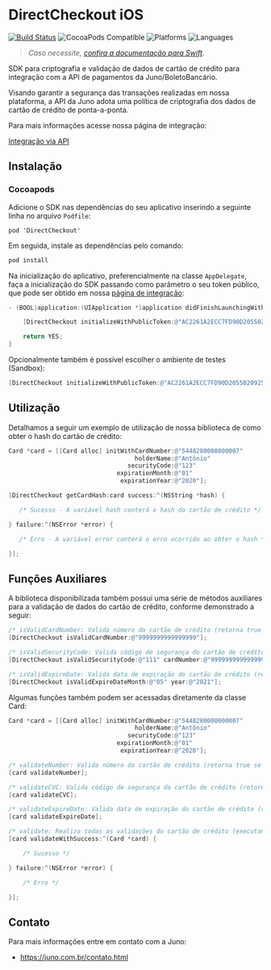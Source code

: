 # DirectCheckout iOS

[![Build Status](https://app.bitrise.io/app/8284329639d88990/status.svg?token=kXRaOTYl23FiIuuy_5cCTg)](https://app.bitrise.io/app/8284329639d88990)
![CocoaPods Compatible](https://img.shields.io/cocoapods/v/DirectCheckout.svg)
![Platforms](https://img.shields.io/badge/platforms-iOS-333333.svg)
![Languages](https://img.shields.io/badge/languages-Swift%20%7C%20ObjC-333333.svg)

>_Caso necessite, [confira a documentação para Swift](https://github.com/tamojuno/direct-checkout-ios/blob/master/README.md)._

SDK para criptografia e validação de dados de cartão de crédito para integração com a API de pagamentos da Juno/BoletoBancário.

Visando garantir a segurança das transações realizadas em nossa plataforma, a API da Juno adota uma política de criptografia dos dados de cartão de crédito de ponta-a-ponta.

Para mais informações acesse nossa página de integração:

[Integração via API](https://www.boletobancario.com/boletofacil/integration/integration.html)

## Instalação

### Cocoapods

Adicione o SDK nas dependências do seu aplicativo inserindo a seguinte linha no arquivo `Podfile`:

```
pod 'DirectCheckout'
```

Em seguida, instale as dependências pelo comando:

```bash
pod install
```

Na inicialização do aplicativo, preferencialmente na classe `AppDelegate`, faça a inicialização do SDK passando como parâmetro o seu token público, que pode ser obtido em nossa [página de integração](https://www.boletobancario.com/boletofacil/integration/integration.html):

```objective-c
- (BOOL)application:(UIApplication *)application didFinishLaunchingWithOptions:(NSDictionary *)launchOptions {

    [DirectCheckout initializeWithPublicToken:@"AC2261A2ECC7FD90D205502092571F5C1C0831935E35073AA95AEBEB68D7E5C5"];

    return YES;
}
```

Opcionalmente também é possível escolher o ambiente de testes (Sandbox):

```objective-c
[DirectCheckout initializeWithPublicToken:@"AC2261A2ECC7FD90D205502092571F5C1C0831935E35073AA95AEBEB68D7E5C5" environment:APIEnvionmentSandbox];
```

## Utilização

Detalhamos a seguir um exemplo de utilização de nossa biblioteca de como obter o hash do cartão de crédito:

```objective-c
Card *card = [[Card alloc] initWithCardNumber:@"5448280000000007"
                                   holderName:@"Antônio"
                                 securityCode:@"123"
                              expirationMonth:@"01"
                               expirationYear:@"2020"];

[DirectCheckout getCardHash:card success:^(NSString *hash) {

   /* Sucesso - A variável hash conterá o hash do cartão de crédito */

} failure:^(NSError *error) {

   /* Erro - A variável error conterá o erro ocorrido ao obter o hash */

}];
```

## Funções Auxiliares

A biblioteca disponibilizada também possui uma série de métodos auxiliares para a validação de dados do cartão de crédito, conforme demonstrado a seguir:

```objective-c
/* isValidCardNumber: Valida número do cartão de crédito (retorna true se for válido) */
[DirectCheckout isValidCardNumber:@"9999999999999999"];

/* isValidSecurityCode: Valida código de segurança do cartão de crédito (retorna true se for válido) */
[DirectCheckout isValidSecurityCode:@"111" cardNumber:@"9999999999999999"];

/* isValidExpireDate: Valida data de expiração do cartão de crédito (retorna true se for válido) */
[DirectCheckout isValidExpireDateMonth:@"05" year:@"2021"];
```

Algumas funções também podem ser acessadas diretamente da classe Card:

```objective-c
Card *card = [[Card alloc] initWithCardNumber:@"5448280000000007"
                                   holderName:@"Antônio"
                                 securityCode:@"123"
                              expirationMonth:@"01"
                               expirationYear:@"2020"];

/* validateNumber: Valida número do cartão de crédito (retorna true se for válido) */
[card validateNumber];

/* validateCVC: Valida código de segurança do cartão de crédito (retorna true se for válido) */
[card validateCVC];

/* validateExpireDate: Valida data de expiração do cartão de crédito (retorna true se for válido) */
[card validateExpireDate];

/* validate: Realiza todas as validações do cartão de crédito (executando bloco success se for válido ou bloco failure com um erro especificando a falha) */
[card validateWithSuccess:^(Card *card) {

    /* Sucesso */

} failure:^(NSError *error) {

    /* Erro */

}];

```

## Contato

Para mais informações entre em contato com a Juno:

* https://juno.com.br/contato.html
